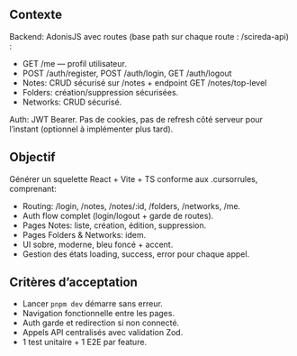## Contexte
Backend: AdonisJS avec routes (base path sur chaque route : /scireda-api) :
- GET /me — profil utilisateur.
- POST /auth/register, POST /auth/login, GET /auth/logout
- Notes: CRUD sécurisé sur /notes + endpoint GET /notes/top-level
- Folders: création/suppression sécurisées.
- Networks: CRUD sécurisé.

Auth: JWT Bearer. Pas de cookies, pas de refresh côté serveur pour l’instant (optionnel à implémenter plus tard).

## Objectif
Générer un squelette React + Vite + TS conforme aux .cursorrules, comprenant:
- Routing: /login, /notes, /notes/:id, /folders, /networks, /me.
- Auth flow complet (login/logout + garde de routes).
- Pages Notes: liste, création, édition, suppression.
- Pages Folders & Networks: idem.
- UI sobre, moderne, bleu foncé + accent.
- Gestion des états loading, success, error pour chaque appel.

## Critères d’acceptation
- Lancer `pnpm dev` démarre sans erreur.
- Navigation fonctionnelle entre les pages.
- Auth garde et redirection si non connecté.
- Appels API centralisés avec validation Zod.
- 1 test unitaire + 1 E2E par feature.